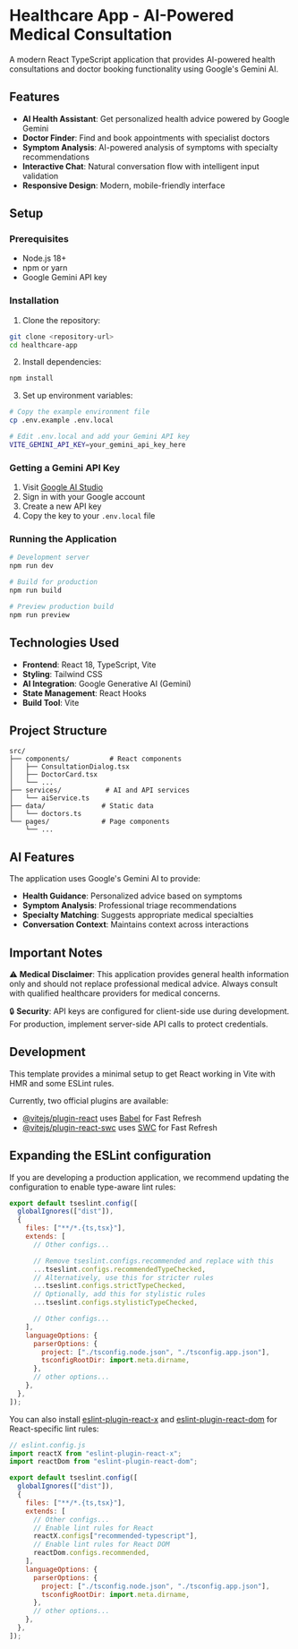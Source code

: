 # Healthcare App - AI-Powered Medical Consultation

A modern React TypeScript application that provides AI-powered health consultations and doctor booking functionality using Google's Gemini AI.

## Features

- **AI Health Assistant**: Get personalized health advice powered by Google Gemini
- **Doctor Finder**: Find and book appointments with specialist doctors
- **Symptom Analysis**: AI-powered analysis of symptoms with specialty recommendations
- **Interactive Chat**: Natural conversation flow with intelligent input validation
- **Responsive Design**: Modern, mobile-friendly interface

## Setup

### Prerequisites

- Node.js 18+
- npm or yarn
- Google Gemini API key

### Installation

1. Clone the repository:

```bash
git clone <repository-url>
cd healthcare-app
```

2. Install dependencies:

```bash
npm install
```

3. Set up environment variables:

```bash
# Copy the example environment file
cp .env.example .env.local

# Edit .env.local and add your Gemini API key
VITE_GEMINI_API_KEY=your_gemini_api_key_here
```

### Getting a Gemini API Key

1. Visit [Google AI Studio](https://aistudio.google.com/app/apikey)
2. Sign in with your Google account
3. Create a new API key
4. Copy the key to your `.env.local` file

### Running the Application

```bash
# Development server
npm run dev

# Build for production
npm run build

# Preview production build
npm run preview
```

## Technologies Used

- **Frontend**: React 18, TypeScript, Vite
- **Styling**: Tailwind CSS
- **AI Integration**: Google Generative AI (Gemini)
- **State Management**: React Hooks
- **Build Tool**: Vite

## Project Structure

```
src/
├── components/          # React components
│   ├── ConsultationDialog.tsx
│   ├── DoctorCard.tsx
│   └── ...
├── services/           # AI and API services
│   └── aiService.ts
├── data/              # Static data
│   └── doctors.ts
└── pages/             # Page components
    └── ...
```

## AI Features

The application uses Google's Gemini AI to provide:

- **Health Guidance**: Personalized advice based on symptoms
- **Symptom Analysis**: Professional triage recommendations
- **Specialty Matching**: Suggests appropriate medical specialties
- **Conversation Context**: Maintains context across interactions

## Important Notes

⚠️ **Medical Disclaimer**: This application provides general health information only and should not replace professional medical advice. Always consult with qualified healthcare providers for medical concerns.

🔒 **Security**: API keys are configured for client-side use during development. For production, implement server-side API calls to protect credentials.

## Development

This template provides a minimal setup to get React working in Vite with HMR and some ESLint rules.

Currently, two official plugins are available:

- [@vitejs/plugin-react](https://github.com/vitejs/vite-plugin-react/blob/main/packages/plugin-react) uses [Babel](https://babeljs.io/) for Fast Refresh
- [@vitejs/plugin-react-swc](https://github.com/vitejs/vite-plugin-react/blob/main/packages/plugin-react-swc) uses [SWC](https://swc.rs/) for Fast Refresh

## Expanding the ESLint configuration

If you are developing a production application, we recommend updating the configuration to enable type-aware lint rules:

```js
export default tseslint.config([
  globalIgnores(["dist"]),
  {
    files: ["**/*.{ts,tsx}"],
    extends: [
      // Other configs...

      // Remove tseslint.configs.recommended and replace with this
      ...tseslint.configs.recommendedTypeChecked,
      // Alternatively, use this for stricter rules
      ...tseslint.configs.strictTypeChecked,
      // Optionally, add this for stylistic rules
      ...tseslint.configs.stylisticTypeChecked,

      // Other configs...
    ],
    languageOptions: {
      parserOptions: {
        project: ["./tsconfig.node.json", "./tsconfig.app.json"],
        tsconfigRootDir: import.meta.dirname,
      },
      // other options...
    },
  },
]);
```

You can also install [eslint-plugin-react-x](https://github.com/Rel1cx/eslint-react/tree/main/packages/plugins/eslint-plugin-react-x) and [eslint-plugin-react-dom](https://github.com/Rel1cx/eslint-react/tree/main/packages/plugins/eslint-plugin-react-dom) for React-specific lint rules:

```js
// eslint.config.js
import reactX from "eslint-plugin-react-x";
import reactDom from "eslint-plugin-react-dom";

export default tseslint.config([
  globalIgnores(["dist"]),
  {
    files: ["**/*.{ts,tsx}"],
    extends: [
      // Other configs...
      // Enable lint rules for React
      reactX.configs["recommended-typescript"],
      // Enable lint rules for React DOM
      reactDom.configs.recommended,
    ],
    languageOptions: {
      parserOptions: {
        project: ["./tsconfig.node.json", "./tsconfig.app.json"],
        tsconfigRootDir: import.meta.dirname,
      },
      // other options...
    },
  },
]);
```
